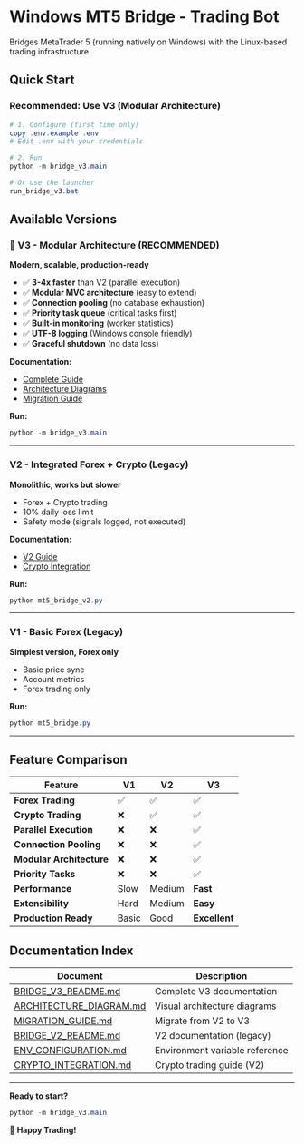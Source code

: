 # Windows MT5 Bridge - Trading Bot

Bridges MetaTrader 5 (running natively on Windows) with the Linux-based trading infrastructure.

## Quick Start

### Recommended: Use V3 (Modular Architecture)

```powershell
# 1. Configure (first time only)
copy .env.example .env
# Edit .env with your credentials

# 2. Run
python -m bridge_v3.main

# Or use the launcher
run_bridge_v3.bat
```

## Available Versions

### 🚀 V3 - Modular Architecture (RECOMMENDED)

**Modern, scalable, production-ready**

- ✅ **3-4x faster** than V2 (parallel execution)
- ✅ **Modular MVC architecture** (easy to extend)
- ✅ **Connection pooling** (no database exhaustion)
- ✅ **Priority task queue** (critical tasks first)
- ✅ **Built-in monitoring** (worker statistics)
- ✅ **UTF-8 logging** (Windows console friendly)
- ✅ **Graceful shutdown** (no data loss)

**Documentation:**
- [Complete Guide](BRIDGE_V3_README.md)
- [Architecture Diagrams](ARCHITECTURE_DIAGRAM.md)
- [Migration Guide](MIGRATION_GUIDE.md)

**Run:**
```powershell
python -m bridge_v3.main
```

---

### V2 - Integrated Forex + Crypto (Legacy)

**Monolithic, works but slower**

- Forex + Crypto trading
- 10% daily loss limit
- Safety mode (signals logged, not executed)

**Documentation:**
- [V2 Guide](BRIDGE_V2_README.md)
- [Crypto Integration](CRYPTO_INTEGRATION.md)

**Run:**
```powershell
python mt5_bridge_v2.py
```

---

### V1 - Basic Forex (Legacy)

**Simplest version, Forex only**

- Basic price sync
- Account metrics
- Forex trading only

**Run:**
```powershell
python mt5_bridge.py
```

---

## Feature Comparison

| Feature | V1 | V2 | V3 |
|---------|----|----|-----|
| **Forex Trading** | ✅ | ✅ | ✅ |
| **Crypto Trading** | ❌ | ✅ | ✅ |
| **Parallel Execution** | ❌ | ❌ | ✅ |
| **Connection Pooling** | ❌ | ❌ | ✅ |
| **Modular Architecture** | ❌ | ❌ | ✅ |
| **Priority Tasks** | ❌ | ❌ | ✅ |
| **Performance** | Slow | Medium | **Fast** |
| **Extensibility** | Hard | Medium | **Easy** |
| **Production Ready** | Basic | Good | **Excellent** |

## Documentation Index

| Document | Description |
|----------|-------------|
| [BRIDGE_V3_README.md](BRIDGE_V3_README.md) | Complete V3 documentation |
| [ARCHITECTURE_DIAGRAM.md](ARCHITECTURE_DIAGRAM.md) | Visual architecture diagrams |
| [MIGRATION_GUIDE.md](MIGRATION_GUIDE.md) | Migrate from V2 to V3 |
| [BRIDGE_V2_README.md](BRIDGE_V2_README.md) | V2 documentation (legacy) |
| [ENV_CONFIGURATION.md](ENV_CONFIGURATION.md) | Environment variable reference |
| [CRYPTO_INTEGRATION.md](CRYPTO_INTEGRATION.md) | Crypto trading guide (V2) |

---

**Ready to start?**

```powershell
python -m bridge_v3.main
```

🚀 **Happy Trading!**
